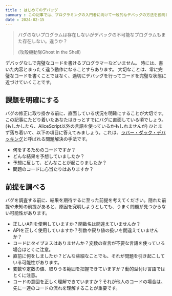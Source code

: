 ```yaml
---
title : はじめてのデバッグ
summary : この記事では、プログラミングの入門者に向けて一般的なデバッグの方法を説明します。
date : 2024-02-15
---
```


> バグのないプログラムは存在しないがデバックの不可能なプログラムもまた存在しない。違うか？
> 
> (攻殻機動隊Ghost in the Shell)

デバッグなしで完璧なコードを書けるプログラマーなどいません。
時には、書いた内容とまったく違う動作になることすらあります。
大切なことは、常に完璧なコードを書くことではなく、適切にデバッグを行ってコードを完璧な状態に近づけていくことです。

## 課題を明確にする
バグの修正に取り掛かる前に、直面している状況を明確にすることが大切です。この記事にたどり着いたあなたはきっとすでにバグに直面している頃でしょう。(もしかしたら、AliceScript以外の言語を使っているかもしれませんが) ひとまず落ち着いて、以下の項目に答えてみましょう。これは、[ラバー・ダック・デバッキング](https://en.wikipedia.org/wiki/Rubber_duck_debugging)と呼ばれる問題解決の手法です。

- 何をするためのコードですか？
- どんな結果を予想していましたか？
- 予想に反して、どんなことが起こりましたか？
- 問題のコードに心当たりはありますか？

## 前提を調べる
バグを調査する前に、結果を期待するに至った前提を考えてください。隠れた前提や未知の前提があると、原因を究明しようとしても、うまく問題が見つからない可能性があります。

- 正しいAPIを使用していますか？関数名は間違えていませんか？
- APIを正しく使用していますか？引数や戻り値の扱いを間違えていませんか？
- コードにタイプミスはありませんか？変数の宣言が不要な言語を使っている場合はとくに注意。
- 直前に何をしましたか？どんな些細なことでも、それが問題を引き起こしている可能性があります。
- 変数や定数の値、取りうる範囲を把握できていますか？動的型付け言語ではとくに注意。
- コードの意図を正しく理解できていますか？それが他人のコードの場合は、先に一連のコードの流れを理解することが重要です。